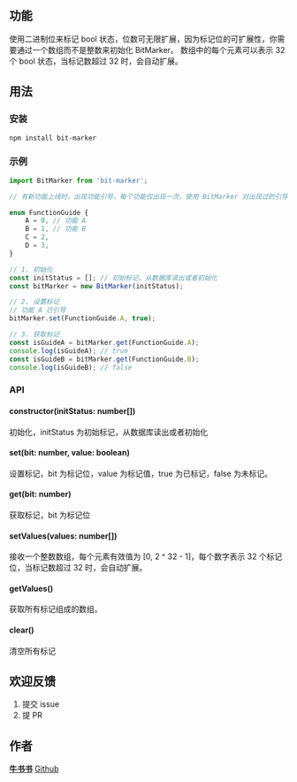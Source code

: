 ## 功能
使用二进制位来标记 bool 状态，位数可无限扩展，因为标记位的可扩展性，你需要通过一个数组而不是整数来初始化 BitMarker。
数组中的每个元素可以表示 32 个 bool 状态，当标记数超过 32 时，会自动扩展。

## 用法
### 安装
```
npm install bit-marker
```

### 示例
```ts
import BitMarker from 'bit-marker';

// 有新功能上线时，出现功能引导，每个功能仅出现一次，使用 BitMarker 对出现过的引导状态进行标记

enum FunctionGuide {
    A = 0, // 功能 A
    B = 1, // 功能 B
    C = 2,
    D = 3,
}

// 1. 初始化
const initStatus = []; // 初始标记，从数据库读出或者初始化
const bitMarker = new BitMarker(initStatus);

// 2. 设置标记
// 功能 A 已引导
bitMarker.set(FunctionGuide.A, true);

// 3. 获取标记
const isGuideA = bitMarker.get(FunctionGuide.A);
console.log(isGuideA); // true
const isGuideB = bitMarker.get(FunctionGuide.B);
console.log(isGuideB); // false
```

### API

#### constructor(initStatus: number[])
初始化，initStatus 为初始标记，从数据库读出或者初始化

#### set(bit: number, value: boolean)
设置标记，bit 为标记位，value 为标记值，true 为已标记，false 为未标记。

#### get(bit: number)
获取标记，bit 为标记位

#### setValues(values: number[])
接收一个整数数组，每个元素有效值为 [0, 2 ^ 32 - 1]，每个数字表示 32 个标记位，当标记数超过 32 时，会自动扩展。

#### getValues()
获取所有标记组成的数组。

#### clear()
清空所有标记

## 欢迎反馈
1. 提交 issue
2. 提 PR

## 作者
**[牛书书](https://wintc.top/about?from=bit-marker)**
[Github](https://github.com/wintc23)
